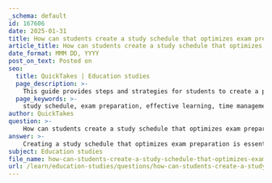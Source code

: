 ```yaml
---
_schema: default
id: 167606
date: 2025-01-31
title: How can students create a study schedule that optimizes exam preparation?
article_title: How can students create a study schedule that optimizes exam preparation?
date_format: MMM DD, YYYY
post_on_text: Posted on
seo:
  title: QuickTakes | Education studies
  page_description: >-
    This guide provides steps and strategies for students to create a personalized study schedule that optimizes exam preparation, promoting effective learning and well-being.
  page_keywords: >-
    study schedule, exam preparation, effective learning, time management, study techniques, active learning, practice tests, progress monitoring, well-being, stress management
author: QuickTakes
question: >-
    How can students create a study schedule that optimizes exam preparation?
answer: >-
    Creating a study schedule that optimizes exam preparation is essential for effective learning and reducing stress. Here are detailed steps and strategies to help students develop a personalized study schedule:\n\n### 1. Gather Information\n- **Collect Course Materials**: Start by gathering all relevant course syllabi, exam schedules, and any other important dates from instructors. This will help you understand what subjects need to be prioritized.\n- **List Subjects**: Write down all the subjects or courses for which you have upcoming exams.\n\n### 2. Assess Time Available\n- **Determine Exam Dates**: Note the dates of each exam and how much time you have until each one.\n- **Identify Free Time**: Look at your daily and weekly schedule to identify blocks of time that can be dedicated to studying.\n\n### 3. Create a Realistic Study Schedule\n- **Start Early**: Begin your study schedule at least two weeks before exams. This allows for ample time to cover all material without cramming.\n- **Break It Down**: Divide your study material into manageable chunks. For example, if you have a math exam, break down the topics into sections and allocate specific days for each section.\n- **Use a Planner**: Utilize a physical planner or digital calendar to map out your study sessions. Include specific times for studying each subject.\n\n### 4. Incorporate Study Techniques\n- **Active Learning**: Engage with the material through active learning techniques such as summarizing notes, teaching concepts to someone else, or creating flashcards.\n- **Practice Tests**: Include timed practice tests in your schedule to simulate exam conditions and improve your test-taking skills.\n\n### 5. Optimize Study Environment\n- **Tailor to Energy Levels**: Schedule study sessions during times when you feel most alert and focused. Some students may study better in the morning, while others may prefer the evening.\n- **Create a Conducive Environment**: Ensure your study space is free from distractions and equipped with all necessary materials.\n\n### 6. Include Breaks\n- **Strategic Breaks**: Incorporate regular breaks into your study sessions to maintain energy levels and prevent burnout. For example, use the Pomodoro technique (25 minutes of focused study followed by a 5-minute break).\n- **Facilitated Critical Thinking**: Use breaks to reflect on what you’ve learned, which can lead to deeper understanding when you return to studying.\n\n### 7. Monitor Progress\n- **Progress Reports**: Regularly assess your understanding of the material. Self-assessment quizzes can help identify areas that need more focus.\n- **Adjust as Needed**: Be flexible with your schedule. If you find certain topics are taking longer to master, adjust your study plan accordingly.\n\n### 8. Maintain Well-Being\n- **Healthy Habits**: Ensure you are getting enough sleep, eating well, and engaging in physical activity. These factors significantly impact cognitive function and stress levels.\n- **Stress Management**: Incorporate relaxation techniques such as deep breathing or mindfulness to manage exam-related stress.\n\n### Conclusion\nBy following these steps, students can create a study schedule that not only prepares them for exams but also promotes a balanced approach to learning. The key is to start early, break down the material, incorporate effective study techniques, and maintain a healthy lifestyle. This structured approach will enhance retention and understanding, ultimately leading to better performance on exam day.
subject: Education studies
file_name: how-can-students-create-a-study-schedule-that-optimizes-exam-preparation.md
url: /learn/education-studies/questions/how-can-students-create-a-study-schedule-that-optimizes-exam-preparation
---
```


&nbsp;